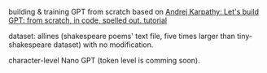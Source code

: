 building & training GPT from scratch based on [Andrej Karpathy: Let's build GPT: from scratch, in code, spelled out. tutorial](https://www.youtube.com/watch?v=kCc8FmEb1nY)

dataset: allines (shakespeare poems' text file, five times larger than tiny-shakespeare dataset) with no modification.

character-level Nano GPT (token level is comming soon).
